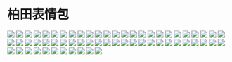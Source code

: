 # 柏田表情包

![](https://gcore.jsdelivr.net/gh/yoghurtlee-thu/twikoo-magic@main/image/baitian/file_6574832.webp)
![](https://gcore.jsdelivr.net/gh/yoghurtlee-thu/twikoo-magic@main/image/baitian/file_6574833.webp)
![](https://gcore.jsdelivr.net/gh/yoghurtlee-thu/twikoo-magic@main/image/baitian/file_6574834.webp)
![](https://gcore.jsdelivr.net/gh/yoghurtlee-thu/twikoo-magic@main/image/baitian/file_6574835.webp)
![](https://gcore.jsdelivr.net/gh/yoghurtlee-thu/twikoo-magic@main/image/baitian/file_6574836.webp)
![](https://gcore.jsdelivr.net/gh/yoghurtlee-thu/twikoo-magic@main/image/baitian/file_6574837.webp)
![](https://gcore.jsdelivr.net/gh/yoghurtlee-thu/twikoo-magic@main/image/baitian/file_6574838.webp)
![](https://gcore.jsdelivr.net/gh/yoghurtlee-thu/twikoo-magic@main/image/baitian/file_6574839.webp)
![](https://gcore.jsdelivr.net/gh/yoghurtlee-thu/twikoo-magic@main/image/baitian/file_6574840.webp)
![](https://gcore.jsdelivr.net/gh/yoghurtlee-thu/twikoo-magic@main/image/baitian/file_6574841.webp)
![](https://gcore.jsdelivr.net/gh/yoghurtlee-thu/twikoo-magic@main/image/baitian/file_6574842.webp)
![](https://gcore.jsdelivr.net/gh/yoghurtlee-thu/twikoo-magic@main/image/baitian/file_6574843.webp)
![](https://gcore.jsdelivr.net/gh/yoghurtlee-thu/twikoo-magic@main/image/baitian/file_6574844.webp)
![](https://gcore.jsdelivr.net/gh/yoghurtlee-thu/twikoo-magic@main/image/baitian/file_6574845.webp)
![](https://gcore.jsdelivr.net/gh/yoghurtlee-thu/twikoo-magic@main/image/baitian/file_6574846.webp)
![](https://gcore.jsdelivr.net/gh/yoghurtlee-thu/twikoo-magic@main/image/baitian/file_6574847.webp)
![](https://gcore.jsdelivr.net/gh/yoghurtlee-thu/twikoo-magic@main/image/baitian/file_6574848.webp)
![](https://gcore.jsdelivr.net/gh/yoghurtlee-thu/twikoo-magic@main/image/baitian/file_6574849.webp)
![](https://gcore.jsdelivr.net/gh/yoghurtlee-thu/twikoo-magic@main/image/baitian/file_6574850.webp)
![](https://gcore.jsdelivr.net/gh/yoghurtlee-thu/twikoo-magic@main/image/baitian/file_6574851.webp)
![](https://gcore.jsdelivr.net/gh/yoghurtlee-thu/twikoo-magic@main/image/baitian/file_6574852.webp)
![](https://gcore.jsdelivr.net/gh/yoghurtlee-thu/twikoo-magic@main/image/baitian/file_6574853.webp)
![](https://gcore.jsdelivr.net/gh/yoghurtlee-thu/twikoo-magic@main/image/baitian/file_6574854.webp)
![](https://gcore.jsdelivr.net/gh/yoghurtlee-thu/twikoo-magic@main/image/baitian/file_6574855.webp)
![](https://gcore.jsdelivr.net/gh/yoghurtlee-thu/twikoo-magic@main/image/baitian/file_6574856.webp)
![](https://gcore.jsdelivr.net/gh/yoghurtlee-thu/twikoo-magic@main/image/baitian/file_6574857.webp)
![](https://gcore.jsdelivr.net/gh/yoghurtlee-thu/twikoo-magic@main/image/baitian/file_6574858.webp)
![](https://gcore.jsdelivr.net/gh/yoghurtlee-thu/twikoo-magic@main/image/baitian/file_6574859.webp)
![](https://gcore.jsdelivr.net/gh/yoghurtlee-thu/twikoo-magic@main/image/baitian/file_6574860.webp)
![](https://gcore.jsdelivr.net/gh/yoghurtlee-thu/twikoo-magic@main/image/baitian/file_6574861.webp)
![](https://gcore.jsdelivr.net/gh/yoghurtlee-thu/twikoo-magic@main/image/baitian/file_6574862.webp)
![](https://gcore.jsdelivr.net/gh/yoghurtlee-thu/twikoo-magic@main/image/baitian/file_6574863.webp)
![](https://gcore.jsdelivr.net/gh/yoghurtlee-thu/twikoo-magic@main/image/baitian/file_6574864.webp)
![](https://gcore.jsdelivr.net/gh/yoghurtlee-thu/twikoo-magic@main/image/baitian/file_6574865.webp)
![](https://gcore.jsdelivr.net/gh/yoghurtlee-thu/twikoo-magic@main/image/baitian/file_6574866.webp)
![](https://gcore.jsdelivr.net/gh/yoghurtlee-thu/twikoo-magic@main/image/baitian/file_6574867.webp)
![](https://gcore.jsdelivr.net/gh/yoghurtlee-thu/twikoo-magic@main/image/baitian/file_6574868.webp)
![](https://gcore.jsdelivr.net/gh/yoghurtlee-thu/twikoo-magic@main/image/baitian/file_6574869.webp)
![](https://gcore.jsdelivr.net/gh/yoghurtlee-thu/twikoo-magic@main/image/baitian/file_6574870.webp)
![](https://gcore.jsdelivr.net/gh/yoghurtlee-thu/twikoo-magic@main/image/baitian/file_6574871.webp)
![](https://gcore.jsdelivr.net/gh/yoghurtlee-thu/twikoo-magic@main/image/baitian/file_6574872.webp)
![](https://gcore.jsdelivr.net/gh/yoghurtlee-thu/twikoo-magic@main/image/baitian/file_6574873.webp)
![](https://gcore.jsdelivr.net/gh/yoghurtlee-thu/twikoo-magic@main/image/baitian/file_6574874.webp)
![](https://gcore.jsdelivr.net/gh/yoghurtlee-thu/twikoo-magic@main/image/baitian/file_6574875.webp)
![](https://gcore.jsdelivr.net/gh/yoghurtlee-thu/twikoo-magic@main/image/baitian/file_6574876.webp)
![](https://gcore.jsdelivr.net/gh/yoghurtlee-thu/twikoo-magic@main/image/baitian/file_6574877.webp)
![](https://gcore.jsdelivr.net/gh/yoghurtlee-thu/twikoo-magic@main/image/baitian/file_6574878.webp)
![](https://gcore.jsdelivr.net/gh/yoghurtlee-thu/twikoo-magic@main/image/baitian/file_6574879.webp)
![](https://gcore.jsdelivr.net/gh/yoghurtlee-thu/twikoo-magic@main/image/baitian/file_6574880.webp)
![](https://gcore.jsdelivr.net/gh/yoghurtlee-thu/twikoo-magic@main/image/baitian/file_6574881.webp)
![](https://gcore.jsdelivr.net/gh/yoghurtlee-thu/twikoo-magic@main/image/baitian/file_6574882.webp)
![](https://gcore.jsdelivr.net/gh/yoghurtlee-thu/twikoo-magic@main/image/baitian/file_6574883.webp)
![](https://gcore.jsdelivr.net/gh/yoghurtlee-thu/twikoo-magic@main/image/baitian/file_6574885.webp)
![](https://gcore.jsdelivr.net/gh/yoghurtlee-thu/twikoo-magic@main/image/baitian/file_6574887.webp)
![](https://gcore.jsdelivr.net/gh/yoghurtlee-thu/twikoo-magic@main/image/baitian/file_6574888.webp)
![](https://gcore.jsdelivr.net/gh/yoghurtlee-thu/twikoo-magic@main/image/baitian/file_6574890.webp)
![](https://gcore.jsdelivr.net/gh/yoghurtlee-thu/twikoo-magic@main/image/baitian/file_6574891.webp)
![](https://gcore.jsdelivr.net/gh/yoghurtlee-thu/twikoo-magic@main/image/baitian/file_6574893.webp)
![](https://gcore.jsdelivr.net/gh/yoghurtlee-thu/twikoo-magic@main/image/baitian/file_6574895.webp)
![](https://gcore.jsdelivr.net/gh/yoghurtlee-thu/twikoo-magic@main/image/baitian/file_6574898.webp)
![](https://gcore.jsdelivr.net/gh/yoghurtlee-thu/twikoo-magic@main/image/baitian/file_6574899.webp)
